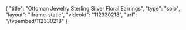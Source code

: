 {
    "title": "Ottoman Jewelry Sterling Silver Floral Earrings",
    "type": "solo",
    "layout": "iframe-static",
    "videoId": "112330218",
    "url": "\/tvpembed\/112330218"
}